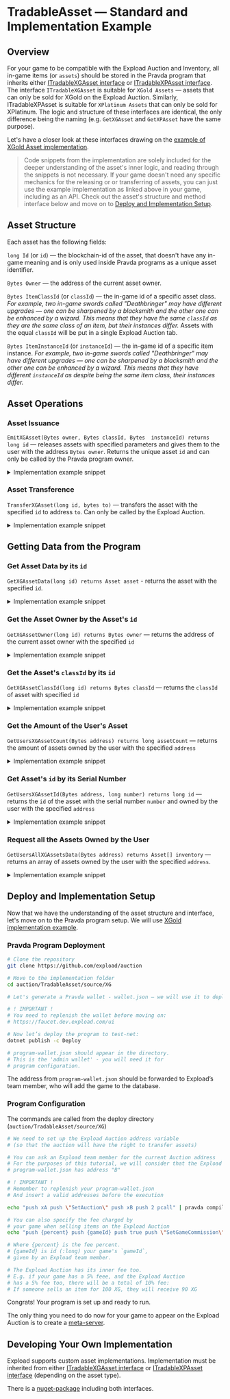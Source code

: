# TradableAsset — Standard and Implementation Example

## Overview

For your game to be compatible with the Expload Auction and Inventory, all in-game items (or `assets`) should be stored in the Pravda program that inherits either [ITradableXGAsset interface](https://github.com/expload/Auction/blob/master/TradableAsset/source/XG/ITradableXGAsset.cs) or [ITradableXPAsset interface](https://github.com/expload/Auction/blob/master/TradableAsset/source/XP/ITradableXPAsset.cs).  
The interface `ITradableXGAsset` is suitable for `XGold Assets` — assets that can only be sold for XGold on the Expload Auction. Similarly, ITradableXPAsset is suitable for `XPlatinum Assets` that can only be sold for XPlatinum. The logic and structure of these interfaces are identical, the only difference being the naming (e.g. `GetXGAsset` and `GetXPAsset` have the same purpose).  
  
Let's have a closer look at these interfaces drawing on the [example of XGold Asset implementation](https://github.com/expload/Auction/blob/master/TradableAsset/source/XG/TradableXGAsset.cs).  
  
> Code snippets from the implementation are solely included for the deeper 
> understanding of the asset's inner logic, and reading through the snippets is not 
> necessary. If your game doesn't need any specific mechanics for the releasing or 
> or transferring of assets, you can just use the example implementation 
> as linked above in your game, including as an API. Check out the asset's 
> structure and method interface below and move on to [Deploy and Implementation Setup](#Deploy-and-Implementation-Setup).

## Asset Structure

Each asset has the following fields:

`long Id` (or `id`) — the blockchain-id of the asset, that doesn't have any in-game meaning and is only used inside Pravda programs as a unique asset identifier.

`Bytes Owner` — the address of the current asset owner.

`Bytes ItemClassId` (or `classId`) — the in-game id of a specific asset class. _For example, two in-game swords called "Deathbringer" may have different upgrades — one can be sharpened by a blacksmith and the other one can be enhanced by a wizard. This means that they have the same `classId` as they are the same class of an item, but their instances differ._ Assets with the equal `classId` will be put in a single Expload Auction tab.

`Bytes ItemInstanceId` (or `instanceId`) — the in-game id of a specific item instance. _For example, two in-game swords called "Deathbringer" may have different upgrades — one can be sharpened by a blacksmith and the other one can be enhanced by a wizard. This means that they have different `instanceId` as despite being the same item class, their instances differ._

## Asset Operations

### Asset Issuance

`EmitXGAsset(Bytes owner, Bytes classId, Bytes  instanceId) returns long id` — releases assets with specified parameters and gives them to the user with the address `Bytes owner`. Returns the unique asset `id` and can only be called by the Pravda program owner.

<details>

<summary>Implementation example snippet</summary> 

Let's look into this method implementation (the comments are changed for the sake of convenience)

```c#
public long EmitXGAsset(Bytes owner, Bytes classId, Bytes instanceId){
    // Checking if the method caller
    // is the program owner
    AssertIsGameOwner();

    // _lastXGId - global variable storing 
    // the last id given to an asset
    // We increase it by 1
    var id = ++_lastXGId;

    // Create an asset object
    var asset = new Asset(id, owner, classId, instanceId);

    // Add the asset to _XGAssets mapping - main asset storage
    _XGAssets[id] = asset;

    /*
    In addition to the main asset storage, there is a special asset storage for each user, making it really easy to get all the assets owned by the user.
    */

    // Add the asset to the user’s storage.

    // Get the current amount of assets owned by the user
    // from _XGUsersAssetCount mapping
    var assetCount = _XGUsersAssetCount.GetOrDefault(owner, 0);

    // Store the asset id in the user storage
    _XGUsersAssetIds[GetUserAssetKey(owner, assetCount)] = id;
    // Increase user's asset count by 1
    _XGUsersAssetCount[owner] = assetCount + 1;
    // Add the asset serial number (its key in the user storage mapping) 
    // to the serial number storage
    // (so we don't have to iterate through all user's assets)
    _SerialNumbers[id] = assetCount;

    // Generate an event
    Log.Event("EmitXG", asset);

    // Return the asset's unique id
    return id;
}
```

</details>

### Asset Transference

`TransferXGAsset(long id, bytes to)` — transfers the asset with the specified `id` 
to address `to`. Can only be called by the Expload Auction.

<details>

<summary>Implementation example snippet</summary> 

Let's look into this method implementation (the comments are changed for the sake of convenience)

```c#
public void TransferXGAsset(long id, Bytes to){
    // Check if the caller is the Expload Auction
    AssertIsAuction();

    // Get the asset with the specified id
    var asset = GetXGAsset(id);
    // Get the former asset owner's address
    var oldOwner  = asset.Owner;

    // Check if the asset actually exists
    // (if it has an owner)
    if(oldOwner == Bytes.VOID_ADDRESS){
        Error.Throw("This asset doesn't exist.");
    }

    // Change the asset owner
    asset.Owner = to;
    // Put the modified asset into the main storage
    _XGAssets[id] = asset;

    // Now we will change the user's assets storage

    // Deleting from the former owner's storage

    // Get the former owner's assets amount
    var oldOwnerAssetCount = _XGUsersAssetCount.GetOrDefault(oldOwner, 0);
    // Get the asset's serial number
    var oldOwnerSerialNumber = _SerialNumbers.GetOrDefault(id, 0);
    // Get the last asset in the former owner's storage
    var lastAsset = _XGUsersAssetIds.GetOrDefault(GetUserAssetKey(oldOwner, oldOwnerAssetCount-1), 0);
    // Put the last asset instead of the asset we're transferring
    _XGUsersAssetIds[GetUserAssetKey(oldOwner, oldOwnerSerialNumber)] = lastAsset;
    // Delete the last asset (as it is now in the place of the transferred asset)
    _XGUsersAssetIds[GetUserAssetKey(oldOwner,oldOwnerAssetCount-1)] = 0;
    // Decrease the asset count
    _XGUsersAssetCount[oldOwner] = oldOwnerAssetCount - 1;

    // Add to the new owner's storage

    // Get a new serial number
    var newSerialNumber = _XGUsersAssetCount.GetOrDefault(to, 0);
    // Put the id into the new owner's storage
    _XGUsersAssetIds[GetUserAssetKey(to, newSerialNumber)] = id;
    // Update the new owner's asset amount
    _XGUsersAssetCount[to] = newSerialNumber + 1;

    // Update the assets serial numbers
    _SerialNumbers[lastAsset] = oldOwnerSerialNumber;
    _SerialNumbers[id] = newSerialNumber;

    // Generate an event
    Log.Event("TransferXG", asset);
}
```

</details>

## Getting Data from the Program

### Get Asset Data by its `id`

`GetXGAssetData(long id) returns Asset asset` - returns the asset with the specified `id`.

<details>

<summary>Implementation example snippet</summary> 

Let's look into this method implementation (the comments are changed for the sake of
convenience)

```c#
// A private method for getting an asset object from the storage
// (used in many different methods)
private Asset GetXGAsset(long id){
    return _XGAssets.GetOrDefault(id, new Asset());
}

public Asset GetXGAssetData(long id){
    // Calling the private method
    return GetXGAsset(id);
}
```

</details>

### Get the Asset Owner by the Asset's `id`

`GetXGAssetOwner(long id) returns Bytes owner` — returns the address of the
current asset owner with the specified `id`

<details>

<summary>Implementation example snippet</summary> 

Let's look into this method implementation (the comments are changed for the sake of convenience)

```c#
public Bytes GetXGAssetOwner(long id){
    // Using the private method as described above
    return GetXGAsset(id).Owner;
}
```

</details>

### Get the Asset's `classId` by its `id`

`GetXGAssetClassId(long id) returns Bytes classId` — returns the `classId` 
of asset with specified `id`

<details>

<summary>Implementation example snippet</summary> 

Let's look into this method implementation (the comments are changed for the sake of convenience)

```c#
public Bytes GetXGAssetClassId(long id){
    // Using the private method as described above
    return GetXGAsset(id).ItemClassId;
}
```

</details>

### Get the Amount of the User's Asset

`GetUsersXGAssetCount(Bytes address) returns long assetCount` — returns the amount 
of assets owned by the user with the specified `address`

<details>

<summary>Implementation example snippet</summary> 

Let's look into this method implementation (the comments are changed for the sake of convenience)

```c#
public long GetUsersXGAssetCount(Bytes address){\
    // Get the value from mapping
    return _XGUsersAssetCount.GetOrDefault(address, 0);
}
```

</details>

### Get Asset's `id` by its Serial Number

`GetUsersXGAssetId(Bytes address, long number) returns long id` — returns the `id` of the asset with the serial number `number` and owned by the user with the specified `address`

<details>

<summary>Implementation example snippet</summary> 

Let's look into this method implementation (the comments are changed for the sake of convenience)

```c#
// Private method for getting the required id
// (Also used in other methods)
private long _getUsersXGAssetId(Bytes address, long number){
    // The serial number can't be bigger than asset amount
    if(number >= _XGUsersAssetCount.GetOrDefault(address, 0)){
        Error.Throw("This asset doesn't exist!");
    }

    // Get the required id from the user's asset storage
    var key = GetUserAssetKey(address, number);
    return _XGUsersAssetIds.GetOrDefault(key, 0);
}

public long GetUsersXGAssetId(Bytes address, long number){
    // Call the private method
    return _getUsersXGAssetId(address, number);
}
```

</details>

### Request all the Assets Owned by the User

`GetUsersAllXGAssetsData(Bytes address) returns Asset[] inventory` — returns an array of assets owned by the user with the specified `address`.

<details>

<summary>Implementation example snippet</summary> 

Let's look into this method implementation (the comments are changed for the sake of convenience)

```c#
public Asset[] GetUsersAllXGAssetsData(Bytes address){
    // Get the user's assets amount
    int amount = (int)_XGUsersAssetCount.GetOrDefault(address, 0);
    // Create an empty array
    var result = new Asset[amount];

    // Fill it with assets
    for(int num = 0; num < amount; num++){
        // Get asset's id using private method described above,
        // then get the asset using id
        result[num] = GetXGAsset(_getUsersXGAssetId(address, num));
    }
    return result;
}

```

</details>

## Deploy and Implementation Setup

Now that we have the understanding of the asset structure and interface, let's move on to the Pravda program setup.
We will use [XGold implementation example](https://github.com/expload/auction/blob/master/TradableAsset/source/XG/TradableXGAsset.cs).

### Pravda Program Deployment

```sh
# Clone the repository
git clone https://github.com/expload/auction

# Move to the implementation folder
cd auction/TradableAsset/source/XG

# Let's generate a Pravda wallet - wallet.json — we will use it to deploy pravda gen address -o wallet.json

# ! IMPORTANT !
# You need to replenish the wallet before moving on:
# https://faucet.dev.expload.com/ui

# Now let’s deploy the program to test-net:
dotnet publish -c Deploy

# program-wallet.json should appear in the directory.
# This is the 'admin wallet' - you will need it for
# program configuration.
```

The address from `program-wallet.json` should be forwarded to Expload’s team member, who will add the game to the database.

### Program Configuration

The commands are called from the deploy directory 
(`auction/TradableAsset/source/XG`)

```sh
# We need to set up the Expload Auction address variable
# (so that the auction will have the right to transfer assets)

# You can ask an Expload team member for the current Auction address
# For the purposes of this tutorial, we will consider that the Expload Auction has address "A",
# program-wallet.json has address "B"

# ! IMPORTANT !
# Remember to replenish your program-wallet.json
# And insert a valid addresses before the execution

echo "push xA push \"SetAuction\" push xB push 2 pcall" | pravda compile asm | pravda broadcast run -w program-wallet.json -l 9000000
```

```sh
# You can also specify the fee charged by 
# your game when selling items on the Expload Auction
echo "push {percent} push {gameId} push true push \"SetGameCommission\" push xA push 4 pcall" | pravda compile asm | pravda broadcast run -w program-wallet.json -l 9000000

# Where {percent} is the fee percent.
# {gameId} is id (:long) your game's `gameId`, 
# given by an Expload team member.

# The Expload Auction has its inner fee too.
# E.g. if your game has a 5% feee, and the Expload Auction
# has a 5% fee too, there will be a total of 10% fee:
# If someone sells an item for 100 XG, they will receive 90 XG
```

Congrats! Your program is set up and ready to run.  
  
The only thing you need to do now for your game to appear on the Expload Auction is to create a [meta-server](meta-data.md).

## Developing Your Own Implementation

Expload supports custom asset implementations. 
Implementation must be inherited from either 
[ITradableXGAsset interface](https://github.com/expload/auction/blob/master/TradableAsset/source/XG/ITradableXGAsset.cs) 
or [ITradableXPAsset interface](https://github.com/expload/auction/blob/master/TradableAsset/source/XP/ITradableXPAsset.cs) 
(depending on the asset type).

There is a [nuget-package](https://www.nuget.org/packages/Expload.Standards.TradableAsset/) including both interfaces.
